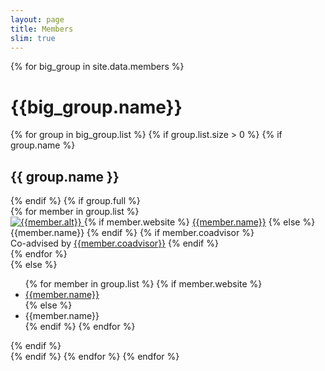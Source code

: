 ```yaml
---
layout: page
title: Members
slim: true
---
```



<div class="row">
    {% for big_group in site.data.members %}
        <h1> {{big_group.name}} </h1>
        {% for group in big_group.list %}
            {% if group.list.size > 0 %}
                {% if group.name %}
                    <h2>{{ group.name }}</h2>
                {% endif %}
                {% if group.full %}
                  <div class="row">
                      {% for member in group.list %}
                          <div class="col-xl-3 col-lg-3 col-md-4 text-center col-sm-6 col-xs-6">
                              <a target="_blank" href="{{member.website}}">
                                  <img class="img-responsive img-circle" src="{{member.image}}" alt="{{member.alt}}">
                              </a>
                              {% if member.website %}
                                  <a target="_blank" href="{{member.website}}">{{member.name}}</a>
                              {% else %}
                                  {{member.name}}
                              {% endif %}
                              {% if member.coadvisor %}
                                  <br>Co-advised by <a target="_blank" href="{{member.coadvisorweb}}">{{member.coadvisor}}</a>
                              {% endif %}
                          </div>
                      {% endfor %}
                  </div>
                {% else %}
                    <ul>
                        {% for member in group.list %}
                            {% if member.website %}
                                <li><a target="_blank" href="{{member.website}}"> {{member.name}} </a></li>
                            {% else %}
                                <li><a> {{member.name}} </a></li>
                            {% endif %}
                        {% endfor %}
                    </ul>
                {% endif %}
                <br>
            {% endif %}
        {% endfor %}
    {% endfor %}
</div>


